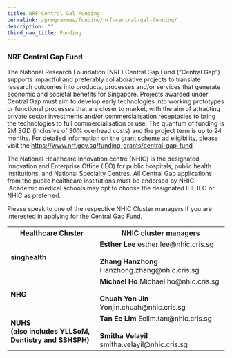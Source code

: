 ```yaml
---
title: NRF Central Gal Funding
permalink: /programmes/funding/nrf-central-gal-funding/
description: ""
third_nav_title: Funding
---
```

### NRF Central Gap Fund

The National Research Foundation (NRF) Central Gap Fund (“Central Gap”) supports impactful and preferably collaborative projects to translate research outcomes into products, processes and/or services that generate economic and societal benefits for Singapore. Projects awarded under Central Gap must aim to develop early technologies into working prototypes or functional processes that are closer to market, with the aim of attracting private sector investments and/or commercialisation receptacles to bring the technologies to full commercialisation or use. The quantum of funding is 2M SGD (inclusive of 30% overhead costs) and the project term is up to 24 months. For detailed information on the grant scheme ad eligibility, please visit the https://www.nrf.gov.sg/funding-grants/central-gap-fund&nbsp;

The National Healthcare Innovation centre (NHIC) is the designated Innovation and Enterprise Office (IEO) for public hospitals, public health institutions, and National Specialty Centres. All Central Gap applications from the public healthcare institutions must be endorsed by NHIC. &nbsp;Academic medical schools may opt to choose the designated IHL IEO or NHIC as preferred.

Please speak to one of the respective NHIC Cluster managers if you are interested in
applying for the Central Gap Fund.

<table>
	<tbody>
		<tr>
			<th>
				Healthcare Cluster
			</th>
			<th>
				NHIC cluster managers
			</th>
		</tr>
		<tr>
			<td><b>singhealth</b></td>
			<td><b>Esther Lee</b> esther.lee@nhic.cris.sg <br><br>
							<b>Zhang Hanzhong</b> Hanzhong.zhang@nhic.cris.sg
			</td>
		</tr>
		<tr>
			<td><b>NHG</b></td>
			<td><b>Michael Ho</b> Michael.ho@nhic.cris.sg <br><br>
							<b>Chuah Yon Jin</b> Yonjin.chuah@nhic.cris.sg
			</td>
		</tr>
		<tr>
			<td><b>NUHS<br>
	(also includes YLLSoM, Dentistry and SSHSPH)</b></td>
			<td><b>Tan Ee Lim</b> Eelim.tan@nhic.cris.sg <br><br>
							<b>Smitha Velayil</b> smitha.velayil@nhic.cris.sg
			</td>
		</tr>
			</tbody></table>